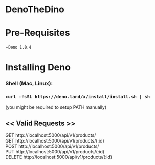 # DenoTheDino

# Pre-Requisites  
+`Deno 1.0.4` 

# Installing Deno 
### Shell (Mac, Linux): 
### `curl -fsSL https://deno.land/x/install/install.sh | sh` 
(you might be required to setup PATH manually) 

## << Valid Requests >> 
GET http://localhost:5000/api/v1/products/    
GET http://localhost:5000/api/v1/products/(:id)   
POST http://localhost:5000/api/v1/products/  
PUT http://localhost:5000/api/v1/products/(:id)  
DELETE http://localhost:5000/api/v1/products/(:id)  
